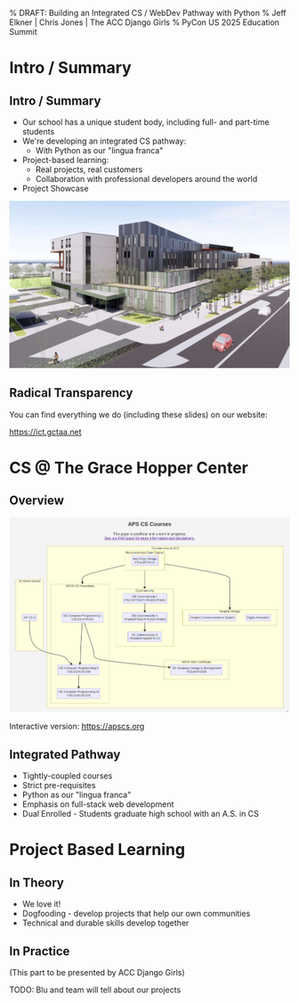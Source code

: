% DRAFT: Building an Integrated CS / WebDev Pathway with Python
% Jeff Elkner | Chris Jones | The ACC Django Girls
% PyCon US 2025 Education Summit

# Intro / Summary

## Intro / Summary
- Our school has a unique student body, including full- and part-time students
- We're developing an integrated CS pathway:
    - With Python as our "lingua franca"
- Project-based learning:
    - Real projects, real customers
    - Collaboration with professional developers around the world
- Project Showcase

![](../images/grace_hopper_center.jpg)

## Radical Transparency

You can find everything we do (including these slides) on our website:

<https://ict.gctaa.net>

# CS @ The Grace Hopper Center

## Overview

![](../images/apscs_acc_pathway.png)

Interactive version: <https://apscs.org>

## Integrated Pathway

- Tightly-coupled courses
- Strict pre-requisites
- Python as our "lingua franca"
- Emphasis on full-stack web development
- Dual Enrolled - Students graduate high school with an A.S. in CS

# Project Based Learning

## In Theory

- We love it!
- Dogfooding - develop projects that help our own communities
- Technical and durable skills develop together
 
## In Practice 

(This part to be presented by ACC Django Girls)

TODO: Blu and team will tell about our projects